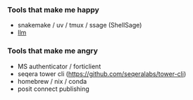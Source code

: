 ### Tools that make me happy
* snakemake / uv / tmux / ssage (ShellSage)
* [llm](https://github.com/simonw/llm)

### Tools that make me angry
* MS authenticator / forticlient
* seqera tower cli (https://github.com/seqeralabs/tower-cli)
* homebrew / nix / conda
* posit connect publishing

